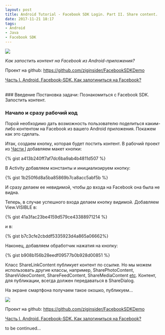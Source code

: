 ```yaml
---
layout: post
title: Android Tutorial - Facebook SDK Login. Part II. Share content.
date: 2017-11-21 18:17
tags:
- Android
- Java
- Facebook SDK
---
```

<img src="{{ site.baseurl }}/images/facebook-login_small.png">
<br>

*Как запостить контент на Facebook из Android-приложения?*

Проект на github: <a href="https://github.com/ziginsider/FacebookSDKDemo/tree/share_post">https://github.com/ziginsider/FacebookSDKDemo</a>

<a href="https://ziginsider.github.io/Facebook_SDK_Login/">Часть I. Android. Facebook-SDK. Как залогиниться на Facebook?</a>

<br>
### Введение
Постановка задачи: Познакомиться с Facebook SDK. Запостить контент.

### Начало и сразу рабочий код

Порой необходимо дать возможность пользователю поделиться каким-либо контентом на Facebook из вашего Android приложения. Покажем как это сделать.

Итак, создаем кнопку, которая будет постить контент. В рабочий проект из <a href="https://ziginsider.github.io/Facebook_SDK_Login/">Части I</a> добавляем макет кнопки:

{% gist a413b240ff7af7dc6ba9ab4b4811d507 %}

В Activity добавляем константы и инициализируем кнопку:

{% gist 1b250f6d8a5ba85869b7ca8acc5abf5b %}

И сразу делаем ее невидимой, чтобы до входа на Facebook она была не видна.

Теперь, в случае успешного входа делаем кнопку видимой. Добавляем View.VISIBLE в:

{% gist 41a3fac23be4159d579ce43388971214 %}

и в:

{% gist b7c3cfe2cbddf5335923d4a865a06662%}

Наконец, добавляем обработчик нажатия на кнопку:

{% gist b908b156b28eedf09577b0b928d00851 %}

Класс ShareLinkContent публикует контент по ссылке. Но мы можем использовать другие классы, например, SharePhotoContent, ShareVideoContent, ShareFeedContent, ShareMediaContent <a href="https://developers.facebook.com/docs/sharing/android">etc</a>. Контент, для публикации, всегда должен передаваться в ShareDialog.

На экране смартфона получаем такое окошко, публикуем...

<img src="{{ site.baseurl }}/images/share_content_facebook.png">

Проект на github: <a href="https://github.com/ziginsider/FacebookSDKDemo/tree/share_post">https://github.com/ziginsider/FacebookSDKDemo</a>

<a href="https://ziginsider.github.io/Facebook_SDK_Login/">Часть I. Android. Facebook-SDK. Как залогиниться на Facebook?</a>

to be continued...

